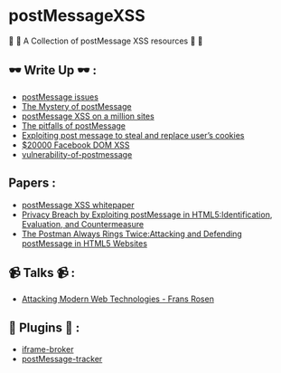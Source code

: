 # postMessageXSS

 🥳 🥳 A Collection of postMessage XSS resources 🥳 🥳 

## 🕶 Write Up 🕶 :

- [postMessage issues](https://github.com/EdOverflow/bugbountywiki/wiki/postMessage-issues)
- [The Mystery of postMessage](https://ngailong.wordpress.com/2018/02/13/the-mystery-of-postmessage/)
- [postMessage XSS on a million sites
](https://labs.detectify.com/2016/12/15/postmessage-xss-on-a-million-sites/)
- [The pitfalls of postMessage
](https://labs.detectify.com/2016/12/08/the-pitfalls-of-postmessage/)
- [Exploiting post message to steal and replace user’s cookies](https://medium.com/bugbountywriteup/exploiting-post-message-to-steal-users-cookies-7df43a00289a)
- [$20000 Facebook DOM XSS
](https://vinothkumar.me/20000-facebook-dom-xss/#fn:1)
- [vulnerability-of-postmessage](https://www.hahwul.com/2020/05/vulnerability-of-postmessage.html)


## Papers :
- [postMessage XSS whitepaper](https://docs.ioin.in/writeup/www.exploit-db.com/_docs_40287_pdf/index.pdf)
- [Privacy Breach by Exploiting postMessage in HTML5:﻿Identification, Evaluation, and Countermeasure](https://csis.gmu.edu/ksun/publications/postmessage-asiaccs16.pdf)
- [The Postman Always Rings Twice:﻿Attacking and Defending postMessage in HTML5 Websites](https://www.cs.utexas.edu/~shmat/shmat_ndss13postman.pdf)

##  📹 Talks 📹 :
-  [Attacking Modern Web Technologies - Frans Rosen](https://www.youtube.com/watch?v=oJCCOnF25JU)

## 🎩 Plugins 🎩 : 

- [iframe-broker](https://github.com/vinothsparrow/iframe-broker)
- [postMessage-tracker](https://github.com/fransr/postMessage-tracker/tree/master/chrome)
